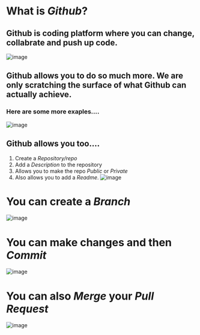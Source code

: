 # What is *Github*?
## Github is coding platform where you can change, collabrate and push up code. 
![image](https://user-images.githubusercontent.com/74502839/111909614-64435980-8a34-11eb-83c1-9c8cab601060.png)

## Github allows you to do so much more. We are only scratching the surface of what **Github** can actually achieve.
### Here are some more exaples....
![image](https://user-images.githubusercontent.com/74502839/111909734-d7e56680-8a34-11eb-8d4c-46c96837ac4a.png)

## Github allows you too....
1. Create a *Repository/repo*
2. Add a *Description* to the repository
3. Allows you to make the repo *Public* or *Private*
4. Also allows you to add a *Readme*.
![image](https://user-images.githubusercontent.com/74502839/111910003-e8e2a780-8a35-11eb-8e36-defc981753f1.png)

# You can create a *Branch* 
![image](https://user-images.githubusercontent.com/74502839/111910056-247d7180-8a36-11eb-8219-d3f86ec5a2e2.png)

# You can make changes and then  *Commit*
![image](https://user-images.githubusercontent.com/74502839/111910074-470f8a80-8a36-11eb-960e-1b0859062105.png)

# You can also *Merge* your *Pull Request*
![image](https://user-images.githubusercontent.com/74502839/111910140-876f0880-8a36-11eb-80dd-0d840e8d21bd.png)
